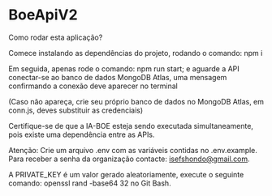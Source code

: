 # BoeApiV2

Como rodar esta aplicação?

Comece instalando as dependências do projeto, rodando o comando: npm i

Em seguida, apenas rode o comando: npm run start; e aguarde a API conectar-se ao banco de dados MongoDB Atlas, uma mensagem confirmando a conexão deve aparecer no terminal

(Caso não apareça, crie seu próprio banco de dados no MongoDB Atlas, em conn.js, deves substituir as credenciais)

Certifique-se de que a IA-BOE esteja sendo executada simultaneamente, pois existe uma dependência entre as APIs.

Atenção: Crie um arquivo .env com as variáveis contidas no .env.example. Para receber a senha da organização contacte: isefshondo@gmail.com.

A PRIVATE_KEY é um valor gerado aleatoriamente, execute o seguinte comando: openssl rand -base64 32 no Git Bash.
